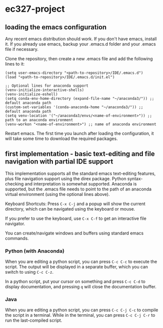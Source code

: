 # ec327-project

## loading the emacs configuration
Any recent emacs distribution should work.  If you don't have emacs, install it.
If you already use emacs, backup your .emacs.d folder and your .emacs file if necessary.

Clone the repository, then create a new .emacs file and add the following lines to it:
```
(setq user-emacs-directory "<path-to-repository>/IDE/.emacs.d")
(load "<path-to-repository>/IDE/.emacs.d/init.el")

;; Optional lines for anaconda support
(venv-initialize-interactive-shells)
(venv-initialize-eshell)
(setq conda-env-home-directory (expand-file-name "~/anaconda3/")) ;; default anaconda path
(custom-set-variables '(conda-anaconda-home "~/anaconda3/")) ;; default anaconda path
(setq venv-location '("~/anaconda3/envs/<name-of-environment>")) ;; path to an anaconda environment
(venv-workon "<name-of-environment>") ;; name of anaconda environment

```
Restart emacs.  The first time you launch after loading the configuration, it will take some time to download the required packages.


## first implementation - basic text-editing and file navigation with partial IDE support
This implementation supports all the standard emacs text-editing features, plus file navigation support using the direx package.  Python syntax-checking and interpretation is somewhat supported.  Anaconda is supported, but the .emacs file needs to point to the path of an anaconda virtual environment (using the optional lines above).

Keyboard Shortcuts:
Press `C-x C-j` and a popup will show the current directory, which can be navigated using the keyboard or mouse.

If you prefer to use the keyboard, use `C-x C-f` to get an interactive file navigator.

You can create/navigate windows and buffers using standard emacs commands.

### Python (with Anaconda)

When you are editing a python script, you can press `C-c C-c` to execute the script.  The output will be displayed in a separate buffer, which you can switch to using `C-c C-z`.

In a python script, put your cursor on something and press `C-c C-d` to display documentation, and pressing `q` will close the documentation buffer.

### Java
When you are editing a python script, you can press `C-c C-j C-c` to compile the script in a terminal.  While in the terminal, you can press `C-c C-j C-r` to run the last-compiled script.
